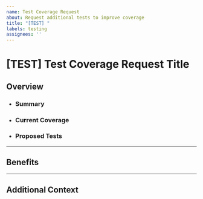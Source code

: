 ```yaml
---
name: Test Coverage Request
about: Request additional tests to improve coverage
title: "[TEST] "
labels: testing
assignees: ''
---
```


# [TEST] Test Coverage Request Title

## **Overview**

- ### **Summary**
  <!-- Specify the area of the codebase lacking tests. -->

- ### **Current Coverage**
  <!-- Briefly describe the current testing situation. -->

- ### **Proposed Tests**
  <!-- List the tests you suggest adding. -->

---

## **Benefits**
<!-- Explain how increased coverage will improve the project. -->

---

## **Additional Context**
<!-- Include any other relevant information. -->
